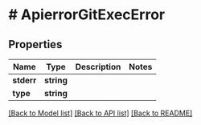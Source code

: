 # # ApierrorGitExecError

## Properties

Name | Type | Description | Notes
------------ | ------------- | ------------- | -------------
**stderr** | **string** |  |
**type** | **string** |  |

[[Back to Model list]](../../README.md#models) [[Back to API list]](../../README.md#endpoints) [[Back to README]](../../README.md)
